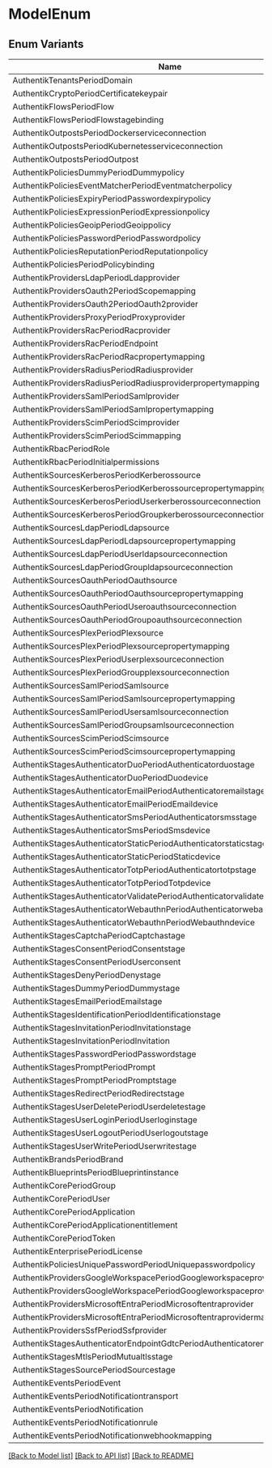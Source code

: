# ModelEnum

## Enum Variants

| Name | Value |
|---- | -----|
| AuthentikTenantsPeriodDomain | authentik_tenants.domain |
| AuthentikCryptoPeriodCertificatekeypair | authentik_crypto.certificatekeypair |
| AuthentikFlowsPeriodFlow | authentik_flows.flow |
| AuthentikFlowsPeriodFlowstagebinding | authentik_flows.flowstagebinding |
| AuthentikOutpostsPeriodDockerserviceconnection | authentik_outposts.dockerserviceconnection |
| AuthentikOutpostsPeriodKubernetesserviceconnection | authentik_outposts.kubernetesserviceconnection |
| AuthentikOutpostsPeriodOutpost | authentik_outposts.outpost |
| AuthentikPoliciesDummyPeriodDummypolicy | authentik_policies_dummy.dummypolicy |
| AuthentikPoliciesEventMatcherPeriodEventmatcherpolicy | authentik_policies_event_matcher.eventmatcherpolicy |
| AuthentikPoliciesExpiryPeriodPasswordexpirypolicy | authentik_policies_expiry.passwordexpirypolicy |
| AuthentikPoliciesExpressionPeriodExpressionpolicy | authentik_policies_expression.expressionpolicy |
| AuthentikPoliciesGeoipPeriodGeoippolicy | authentik_policies_geoip.geoippolicy |
| AuthentikPoliciesPasswordPeriodPasswordpolicy | authentik_policies_password.passwordpolicy |
| AuthentikPoliciesReputationPeriodReputationpolicy | authentik_policies_reputation.reputationpolicy |
| AuthentikPoliciesPeriodPolicybinding | authentik_policies.policybinding |
| AuthentikProvidersLdapPeriodLdapprovider | authentik_providers_ldap.ldapprovider |
| AuthentikProvidersOauth2PeriodScopemapping | authentik_providers_oauth2.scopemapping |
| AuthentikProvidersOauth2PeriodOauth2provider | authentik_providers_oauth2.oauth2provider |
| AuthentikProvidersProxyPeriodProxyprovider | authentik_providers_proxy.proxyprovider |
| AuthentikProvidersRacPeriodRacprovider | authentik_providers_rac.racprovider |
| AuthentikProvidersRacPeriodEndpoint | authentik_providers_rac.endpoint |
| AuthentikProvidersRacPeriodRacpropertymapping | authentik_providers_rac.racpropertymapping |
| AuthentikProvidersRadiusPeriodRadiusprovider | authentik_providers_radius.radiusprovider |
| AuthentikProvidersRadiusPeriodRadiusproviderpropertymapping | authentik_providers_radius.radiusproviderpropertymapping |
| AuthentikProvidersSamlPeriodSamlprovider | authentik_providers_saml.samlprovider |
| AuthentikProvidersSamlPeriodSamlpropertymapping | authentik_providers_saml.samlpropertymapping |
| AuthentikProvidersScimPeriodScimprovider | authentik_providers_scim.scimprovider |
| AuthentikProvidersScimPeriodScimmapping | authentik_providers_scim.scimmapping |
| AuthentikRbacPeriodRole | authentik_rbac.role |
| AuthentikRbacPeriodInitialpermissions | authentik_rbac.initialpermissions |
| AuthentikSourcesKerberosPeriodKerberossource | authentik_sources_kerberos.kerberossource |
| AuthentikSourcesKerberosPeriodKerberossourcepropertymapping | authentik_sources_kerberos.kerberossourcepropertymapping |
| AuthentikSourcesKerberosPeriodUserkerberossourceconnection | authentik_sources_kerberos.userkerberossourceconnection |
| AuthentikSourcesKerberosPeriodGroupkerberossourceconnection | authentik_sources_kerberos.groupkerberossourceconnection |
| AuthentikSourcesLdapPeriodLdapsource | authentik_sources_ldap.ldapsource |
| AuthentikSourcesLdapPeriodLdapsourcepropertymapping | authentik_sources_ldap.ldapsourcepropertymapping |
| AuthentikSourcesLdapPeriodUserldapsourceconnection | authentik_sources_ldap.userldapsourceconnection |
| AuthentikSourcesLdapPeriodGroupldapsourceconnection | authentik_sources_ldap.groupldapsourceconnection |
| AuthentikSourcesOauthPeriodOauthsource | authentik_sources_oauth.oauthsource |
| AuthentikSourcesOauthPeriodOauthsourcepropertymapping | authentik_sources_oauth.oauthsourcepropertymapping |
| AuthentikSourcesOauthPeriodUseroauthsourceconnection | authentik_sources_oauth.useroauthsourceconnection |
| AuthentikSourcesOauthPeriodGroupoauthsourceconnection | authentik_sources_oauth.groupoauthsourceconnection |
| AuthentikSourcesPlexPeriodPlexsource | authentik_sources_plex.plexsource |
| AuthentikSourcesPlexPeriodPlexsourcepropertymapping | authentik_sources_plex.plexsourcepropertymapping |
| AuthentikSourcesPlexPeriodUserplexsourceconnection | authentik_sources_plex.userplexsourceconnection |
| AuthentikSourcesPlexPeriodGroupplexsourceconnection | authentik_sources_plex.groupplexsourceconnection |
| AuthentikSourcesSamlPeriodSamlsource | authentik_sources_saml.samlsource |
| AuthentikSourcesSamlPeriodSamlsourcepropertymapping | authentik_sources_saml.samlsourcepropertymapping |
| AuthentikSourcesSamlPeriodUsersamlsourceconnection | authentik_sources_saml.usersamlsourceconnection |
| AuthentikSourcesSamlPeriodGroupsamlsourceconnection | authentik_sources_saml.groupsamlsourceconnection |
| AuthentikSourcesScimPeriodScimsource | authentik_sources_scim.scimsource |
| AuthentikSourcesScimPeriodScimsourcepropertymapping | authentik_sources_scim.scimsourcepropertymapping |
| AuthentikStagesAuthenticatorDuoPeriodAuthenticatorduostage | authentik_stages_authenticator_duo.authenticatorduostage |
| AuthentikStagesAuthenticatorDuoPeriodDuodevice | authentik_stages_authenticator_duo.duodevice |
| AuthentikStagesAuthenticatorEmailPeriodAuthenticatoremailstage | authentik_stages_authenticator_email.authenticatoremailstage |
| AuthentikStagesAuthenticatorEmailPeriodEmaildevice | authentik_stages_authenticator_email.emaildevice |
| AuthentikStagesAuthenticatorSmsPeriodAuthenticatorsmsstage | authentik_stages_authenticator_sms.authenticatorsmsstage |
| AuthentikStagesAuthenticatorSmsPeriodSmsdevice | authentik_stages_authenticator_sms.smsdevice |
| AuthentikStagesAuthenticatorStaticPeriodAuthenticatorstaticstage | authentik_stages_authenticator_static.authenticatorstaticstage |
| AuthentikStagesAuthenticatorStaticPeriodStaticdevice | authentik_stages_authenticator_static.staticdevice |
| AuthentikStagesAuthenticatorTotpPeriodAuthenticatortotpstage | authentik_stages_authenticator_totp.authenticatortotpstage |
| AuthentikStagesAuthenticatorTotpPeriodTotpdevice | authentik_stages_authenticator_totp.totpdevice |
| AuthentikStagesAuthenticatorValidatePeriodAuthenticatorvalidatestage | authentik_stages_authenticator_validate.authenticatorvalidatestage |
| AuthentikStagesAuthenticatorWebauthnPeriodAuthenticatorwebauthnstage | authentik_stages_authenticator_webauthn.authenticatorwebauthnstage |
| AuthentikStagesAuthenticatorWebauthnPeriodWebauthndevice | authentik_stages_authenticator_webauthn.webauthndevice |
| AuthentikStagesCaptchaPeriodCaptchastage | authentik_stages_captcha.captchastage |
| AuthentikStagesConsentPeriodConsentstage | authentik_stages_consent.consentstage |
| AuthentikStagesConsentPeriodUserconsent | authentik_stages_consent.userconsent |
| AuthentikStagesDenyPeriodDenystage | authentik_stages_deny.denystage |
| AuthentikStagesDummyPeriodDummystage | authentik_stages_dummy.dummystage |
| AuthentikStagesEmailPeriodEmailstage | authentik_stages_email.emailstage |
| AuthentikStagesIdentificationPeriodIdentificationstage | authentik_stages_identification.identificationstage |
| AuthentikStagesInvitationPeriodInvitationstage | authentik_stages_invitation.invitationstage |
| AuthentikStagesInvitationPeriodInvitation | authentik_stages_invitation.invitation |
| AuthentikStagesPasswordPeriodPasswordstage | authentik_stages_password.passwordstage |
| AuthentikStagesPromptPeriodPrompt | authentik_stages_prompt.prompt |
| AuthentikStagesPromptPeriodPromptstage | authentik_stages_prompt.promptstage |
| AuthentikStagesRedirectPeriodRedirectstage | authentik_stages_redirect.redirectstage |
| AuthentikStagesUserDeletePeriodUserdeletestage | authentik_stages_user_delete.userdeletestage |
| AuthentikStagesUserLoginPeriodUserloginstage | authentik_stages_user_login.userloginstage |
| AuthentikStagesUserLogoutPeriodUserlogoutstage | authentik_stages_user_logout.userlogoutstage |
| AuthentikStagesUserWritePeriodUserwritestage | authentik_stages_user_write.userwritestage |
| AuthentikBrandsPeriodBrand | authentik_brands.brand |
| AuthentikBlueprintsPeriodBlueprintinstance | authentik_blueprints.blueprintinstance |
| AuthentikCorePeriodGroup | authentik_core.group |
| AuthentikCorePeriodUser | authentik_core.user |
| AuthentikCorePeriodApplication | authentik_core.application |
| AuthentikCorePeriodApplicationentitlement | authentik_core.applicationentitlement |
| AuthentikCorePeriodToken | authentik_core.token |
| AuthentikEnterprisePeriodLicense | authentik_enterprise.license |
| AuthentikPoliciesUniquePasswordPeriodUniquepasswordpolicy | authentik_policies_unique_password.uniquepasswordpolicy |
| AuthentikProvidersGoogleWorkspacePeriodGoogleworkspaceprovider | authentik_providers_google_workspace.googleworkspaceprovider |
| AuthentikProvidersGoogleWorkspacePeriodGoogleworkspaceprovidermapping | authentik_providers_google_workspace.googleworkspaceprovidermapping |
| AuthentikProvidersMicrosoftEntraPeriodMicrosoftentraprovider | authentik_providers_microsoft_entra.microsoftentraprovider |
| AuthentikProvidersMicrosoftEntraPeriodMicrosoftentraprovidermapping | authentik_providers_microsoft_entra.microsoftentraprovidermapping |
| AuthentikProvidersSsfPeriodSsfprovider | authentik_providers_ssf.ssfprovider |
| AuthentikStagesAuthenticatorEndpointGdtcPeriodAuthenticatorendpointgdtcstage | authentik_stages_authenticator_endpoint_gdtc.authenticatorendpointgdtcstage |
| AuthentikStagesMtlsPeriodMutualtlsstage | authentik_stages_mtls.mutualtlsstage |
| AuthentikStagesSourcePeriodSourcestage | authentik_stages_source.sourcestage |
| AuthentikEventsPeriodEvent | authentik_events.event |
| AuthentikEventsPeriodNotificationtransport | authentik_events.notificationtransport |
| AuthentikEventsPeriodNotification | authentik_events.notification |
| AuthentikEventsPeriodNotificationrule | authentik_events.notificationrule |
| AuthentikEventsPeriodNotificationwebhookmapping | authentik_events.notificationwebhookmapping |


[[Back to Model list]](../README.md#documentation-for-models) [[Back to API list]](../README.md#documentation-for-api-endpoints) [[Back to README]](../README.md)


